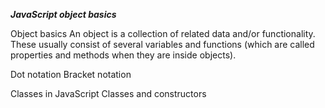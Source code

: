 ___JavaScript object basics___

Object basics
An object is a collection of related data and/or functionality. These usually consist of several variables and functions (which are called properties and methods when they are inside objects). 

Dot notation
Bracket notation

Classes in JavaScript
Classes and constructors
